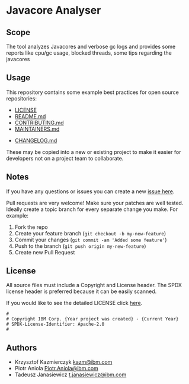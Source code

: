 <!-- This should be the location of the title of the repository, normally the short name -->
# Javacore Analyser

<!-- Build Status, is a great thing to have at the top of your repository, it shows that you take your CI/CD as first class citizens -->
<!-- [![Build Status](https://travis-ci.org/jjasghar/ibm-cloud-cli.svg?branch=master)](https://travis-ci.org/jjasghar/ibm-cloud-cli) -->

<!-- Not always needed, but a scope helps the user understand in a short sentance like below, why this repo exists -->
## Scope

The tool analyzes Javacores and verbose gc logs and provides some reports like cpu/gc usage, blocked threads, some tips regarding the javacores
<!-- A more detailed Usage or detailed explaination of the repository here -->
## Usage

This repository contains some example best practices for open source repositories:

* [LICENSE](LICENSE)
* [README.md](README.md)
* [CONTRIBUTING.md](CONTRIBUTING.md)
* [MAINTAINERS.md](MAINTAINERS.md)
<!-- A Changelog allows you to track major changes and things that happen, https://github.com/github-changelog-generator/github-changelog-generator can help automate the process -->
* [CHANGELOG.md](CHANGELOG.md)

<!--
> These are optional
-->

<!-- The following are OPTIONAL, but strongly suggested to have in your repository. -->
<!--
* [dco.yml](.github/dco.yml) - This enables DCO bot for you, please take a look https://github.com/probot/dco for more details.
* [travis.yml](.travis.yml) - This is a example `.travis.yml`, please take a look https://docs.travis-ci.com/user/tutorial/ for more details.
-->

These may be copied into a new or existing project to make it easier for developers not on a project team to collaborate.

<!-- A notes section is useful for anything that isn't covered in the Usage or Scope. Like what we have below. -->
## Notes

<!--
**NOTE: This repository has been configured with the [DCO bot](https://github.com/probot/dco).
When you set up a new repository that uses the Apache license, you should
use the DCO to manage contributions. The DCO bot will help enforce that.
Please contact one of the IBM GH Org stewards.**
-->


<!-- Questions can be useful but optional, this gives you a place to say, "This is how to contact this project maintainers or create PRs -->
If you have any questions or issues you can create a new [issue here][issues].

Pull requests are very welcome! Make sure your patches are well tested.
Ideally create a topic branch for every separate change you make. For
example:

1. Fork the repo
2. Create your feature branch (`git checkout -b my-new-feature`)
3. Commit your changes (`git commit -am 'Added some feature'`)
4. Push to the branch (`git push origin my-new-feature`)
5. Create new Pull Request

## License

All source files must include a Copyright and License header. The SPDX license header is 
preferred because it can be easily scanned.

If you would like to see the detailed LICENSE click [here](LICENSE).

```text
#
# Copyright IBM Corp. {Year project was created} - {Current Year}
# SPDX-License-Identifier: Apache-2.0
#
```
## Authors

- Krzysztof Kazmierczyk <kazm@ibm.com>
- Piotr Aniola <Piotr.Aniola@ibm.com>
- Tadeusz Janasiewicz <t.janasiewicz@ibm.com>

[issues]: https://github.com/IBM/javacore-analyser/issues/new
